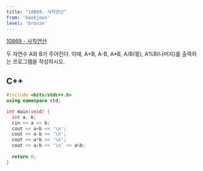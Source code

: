 ```yaml
---
title: "10869. 사칙연산"
from: 'baekjoon'
level: 'bronze'
---
```


[10869 - 사칙연산](https://www.acmicpc.net/problem/10869)

두 자연수 A와 B가 주어진다. 이때, A+B, A-B, A*B, A/B(몫), A%B(나머지)를 출력하는 프로그램을 작성하시오. 

## C++
```cpp
#include <bits/stdc++.h>
using namespace std;

int main(void) {
  int a, b;
  cin >> a >> b;
  cout << a+b << '\n';
  cout << a-b << '\n';
  cout << a*b << '\n';
  cout << a/b << '\n' << a%b;
  
  return 0;
}
```